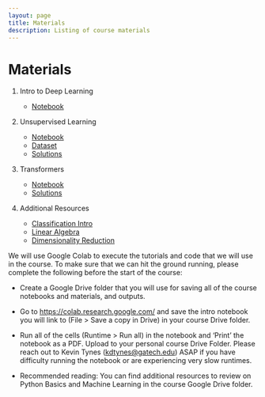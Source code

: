 ```yaml
---
layout: page
title: Materials
description: Listing of course materials
---
```


# Materials


1. Intro to Deep Learning
   * [Notebook](https://drive.google.com/file/d/12Aa8gLcwFYp0xI1Y0PLEv1e7yLNMCcdc/view?usp=drive_link)

2. Unsupervised Learning
   * [Notebook](https://drive.google.com/file/d/1RRmHJP2FQfIeBiHkq4jGMLW0sZ0LJwXJ/view?usp=drive_link)
   * [Dataset](https://drive.google.com/file/d/15L-ojLMN7myv7xa1YZq9JZrhlUnjhYYF/view?usp=drive_link)
   * [Solutions](   https://drive.google.com/file/d/1j4rxMA7GD-LFF1UwfO13sJvISGxsKxZb/view?usp=drive_link)
  
3. Transformers
   * [Notebook](https://drive.google.com/file/d/1qtTWOUa9aQZBQmOB82znSamc7btvRPdy/view?usp=drive_link)
   * [Solutions](https://drive.google.com/file/d/1m05xEqy-bVuJr9QtFcZCZkA42wb1Vc6w/view?usp=drive_link)

4. Additional Resources
   * [Classification Intro](https://drive.google.com/file/d/1qtTWOUa9aQZBQmOB82znSamc7btvRPdy/view?usp=drive_link)
   * [Linear Algebra](https://drive.google.com/file/d/1gVUbJ3B4_XBJZzK8HaSWtodrOWE5-EGp/view?usp=drive_link)
   * [Dimensionality Reduction](https://drive.google.com/file/d/1BIDbde0Fxt5VpLOBu8BK-wv746fxq7-H/view?usp=drive_link)


We will use Google Colab to execute the tutorials and code that we will use in the course. To make sure that we can hit the ground running, please complete the following before the start of the course:

* Create a Google Drive folder that you will use for saving all of the course notebooks and materials, and outputs.

* Go to https://colab.research.google.com/ and save the intro notebook you will link to (File > Save a copy in Drive) in your course Drive folder.

* Run all of the cells (Runtime > Run all) in the notebook and ‘Print’ the notebook as a PDF. Upload to your personal course Drive Folder. Please reach out to Kevin Tynes (kdtynes@gatech.edu) ASAP if you have difficulty running the notebook or are experiencing very slow runtimes.

* Recommended reading:  You can find additional resources to review on Python Basics and Machine Learning in the course Google Drive folder.
